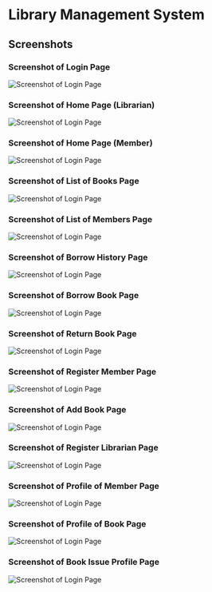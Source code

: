 # Library Management System
## Screenshots

### Screenshot of Login Page

![Screenshot of Login Page](Screenshots/Login_Page.png)

### Screenshot of Home Page (Librarian)

![Screenshot of Login Page](Screenshots/HomePage(Librarian).png)

### Screenshot of Home Page (Member)

![Screenshot of Login Page](Screenshots/HomePage(Member).png)

### Screenshot of List of Books Page

![Screenshot of Login Page](Screenshots/Book_list.PNG)

### Screenshot of List of Members Page

![Screenshot of Login Page](Screenshots/Member_list.PNG)

### Screenshot of Borrow History Page

![Screenshot of Login Page](Screenshots/Borrow_history.PNG)

### Screenshot of Borrow Book Page

![Screenshot of Login Page](Screenshots/Borrow_book.PNG)

### Screenshot of Return Book Page

![Screenshot of Login Page](Screenshots/Return_book.PNG)

### Screenshot of Register Member Page

![Screenshot of Login Page](Screenshots/Register_member.PNG)

### Screenshot of Add Book Page

![Screenshot of Login Page](Screenshots/Add_book.PNG)

### Screenshot of Register Librarian Page

![Screenshot of Login Page](Screenshots/Register_librarian.PNG)

### Screenshot of Profile of Member Page

![Screenshot of Login Page](Screenshots/MemberProfile.png)

### Screenshot of Profile of Book Page

![Screenshot of Login Page](Screenshots/BookProfile.png)

### Screenshot of Book Issue Profile Page

![Screenshot of Login Page](Screenshots/OrderProfile.png)
